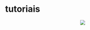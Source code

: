 # tutoriais



<p align="center">
  <a href="https://skillicons.dev">
    <img src="https://skillicons.dev/icons?i=bash,bootstrap,cloudflare,codepen,css,d3,devto,django,docker,fastapi,figma,firebase,flask,git,github,gitlab,html,htmx,idea,ai,js,jquery,linkedin,linux,md,mongodb,neovim,nginx,notion,postgres,postman,powershell,pycharm,py,redhat,redis,regex,sass,sqlite,stackoverflow,sublime,selenium,svg,tailwind,ubuntu,vim,vscode,windows" />
  </a>
</p>
